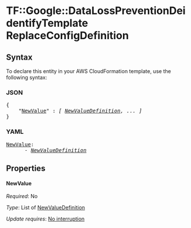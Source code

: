 # TF::Google::DataLossPreventionDeidentifyTemplate ReplaceConfigDefinition

## Syntax

To declare this entity in your AWS CloudFormation template, use the following syntax:

### JSON

<pre>
{
    "<a href="#newvalue" title="NewValue">NewValue</a>" : <i>[ <a href="newvaluedefinition.md">NewValueDefinition</a>, ... ]</i>
}
</pre>

### YAML

<pre>
<a href="#newvalue" title="NewValue">NewValue</a>: <i>
      - <a href="newvaluedefinition.md">NewValueDefinition</a></i>
</pre>

## Properties

#### NewValue

_Required_: No

_Type_: List of <a href="newvaluedefinition.md">NewValueDefinition</a>

_Update requires_: [No interruption](https://docs.aws.amazon.com/AWSCloudFormation/latest/UserGuide/using-cfn-updating-stacks-update-behaviors.html#update-no-interrupt)

